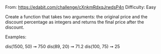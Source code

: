 From: https://edabit.com/challenge/cXnkmRdxqJrwdsP4n
Difficulty: Easy

Create a function that takes two arguments: the original price and the discount percentage as integers and returns the final price after the discount.

Examples:

dis(1500, 50) ➞ 750
dis(89, 20) ➞ 71.2
dis(100, 75) ➞ 25